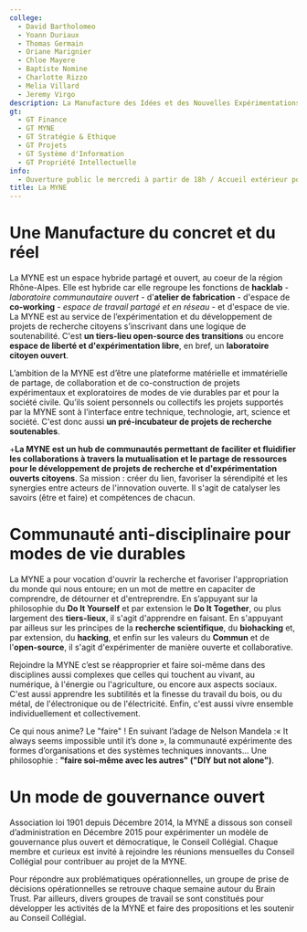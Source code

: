 ```yaml
---
college:
  - David Bartholomeo
  - Yoann Duriaux
  - Thomas Germain
  - Oriane Marignier
  - Chloe Mayere
  - Baptiste Nomine
  - Charlotte Rizzo
  - Melia Villard
  - Jeremy Virgo
description: La Manufacture des Idées et des Nouvelles Expérimentations
gt:
  - GT Finance
  - GT MYNE
  - GT Stratégie & Ethique
  - GT Projets
  - GT Système d'Information
  - GT Propriété Intellectuelle
info:
  - Ouverture public le mercredi à partir de 18h / Accueil extérieur ponctuel du lundi au jeudi de 14h à 18h / Ouvert aux projets tous les jours
title: La MYNE
---
```


# Une Manufacture du concret et du réel

La MYNE est un espace hybride partagé et ouvert, au coeur de la région Rhône-Alpes. Elle est hybride car elle regroupe les fonctions de **hacklab** - *laboratoire communautaire ouvert* - d'**atelier de fabrication** - d'espace de **co-working** - *espace de travail partagé et en réseau* - et d'espace de vie. La MYNE est au service de l’expérimentation et du développement de projets de recherche citoyens s’inscrivant dans une logique de soutenabilité. C'est **un tiers-lieu open-source des transitions** ou encore **espace de liberté et d'expérimentation libre**, en bref, un **laboratoire citoyen ouvert**.

L’ambition de la MYNE est d’être une plateforme matérielle et immatérielle de partage, de collaboration et de co-construction de projets expérimentaux et exploratoires de modes de vie durables par et pour la société civile. Qu’ils soient personnels ou collectifs les projets supportés par la MYNE sont à l’interface entre technique, technologie, art, science et société. C'est donc aussi **un pré-incubateur de projets de recherche soutenables**.

+**La MYNE est un hub de communautés permettant de faciliter et fluidifier les collaborations à travers la mutualisation et le partage de ressources pour le développement de projets de recherche et d'expérimentation ouverts citoyens**. Sa mission : créer du lien, favoriser la sérendipité et les synergies entre acteurs de l'innovation ouverte. Il s'agit de catalyser les savoirs (être et faire) et compétences de chacun.

# Communauté anti-disciplinaire pour modes de vie durables

 La MYNE a pour vocation d'ouvrir la recherche et favoriser l'appropriation du monde qui nous entoure; en un mot de mettre en capaciter de comprendre, de détourner et d'entreprendre. En s’appuyant sur la philosophie du **Do It Yourself** et par extension le **Do It Together**, ou plus largement des **tiers-lieux**, il s'agit d'apprendre en faisant. En s'appuyant par ailleus sur les principes de la **recherche scientifique**, du **biohacking** et, par extension, du **hacking**, et enfin sur les valeurs du **Commun** et de l'**open-source**, il s'agit d'expérimenter de manière ouverte et collaborative.

 Rejoindre la MYNE c’est se réapproprier et faire soi-même dans des disciplines aussi complexes que celles qui touchent au vivant, au numérique, à l'énergie ou l'agriculture, ou encore aux aspects sociaux. C'est aussi apprendre les subtilités et la finesse du travail du bois, ou du métal, de l'électronique ou de l'électricité. Enfin, c'est aussi vivre ensemble individuellement et collectivement.

 Ce qui nous anime? Le "faire" ! En suivant l’adage de Nelson Mandela :« It always seems impossible until it’s done », la communauté expérimente des formes d’organisations et des systèmes techniques innovants… Une philosophie : **"faire soi-même avec les autres" ("DIY but not alone")**.

# Un mode de gouvernance ouvert

Association loi 1901 depuis Décembre 2014, la MYNE a dissous son conseil d’administration en Décembre 2015 pour expérimenter un modèle de gouvernance plus ouvert et démocratique, le Conseil Collégial. Chaque membre et curieux est invité à rejoindre les réunions mensuelles du Conseil Collégial pour contribuer au projet de la MYNE.

Pour répondre aux problématiques opérationnelles, un groupe de prise de décisions opérationnelles se retrouve chaque semaine autour du Brain Trust. Par ailleurs, divers groupes de travail se sont constitués pour développer les activités de la MYNE et faire des propositions et les soutenir au Conseil Collégial.
